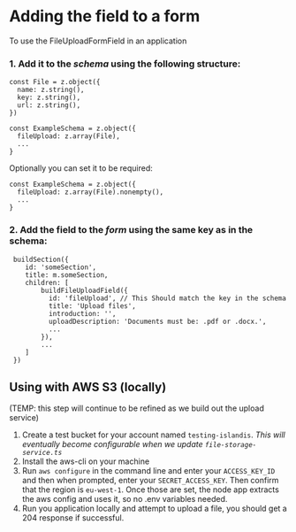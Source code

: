 # Adding the field to a form

To use the FileUploadFormField in an application


### 1. Add it to the *schema* using the following structure:
   
```
const File = z.object({
  name: z.string(),
  key: z.string(),
  url: z.string(),
})

const ExampleSchema = z.object({
  fileUpload: z.array(File),
  ...
}
```

Optionally you can set it to be required:
```
const ExampleSchema = z.object({
  fileUpload: z.array(File).nonempty(),
  ...
}
```

### 2. Add the field to the *form* using the same key as in the schema:

```
 buildSection({
    id: 'someSection',
    title: m.someSection,
    children: [
        buildFileUploadField({
          id: 'fileUpload', // This Should match the key in the schema
          title: 'Upload files',
          introduction: '',
          uploadDescription: 'Documents must be: .pdf or .docx.',
          ...
        }),
        ...
    ]
 })
```


## Using with AWS S3 (locally)
(TEMP: this step will continue to be refined as we build out the upload service)

1. Create a test bucket for your account named `testing-islandis`. *This will eventually become configurable when we update `file-storage-service.ts`*
2. Install the aws-cli on your machine
3. Run `aws configure` in the command line and enter your `ACCESS_KEY_ID` and then when prompted, enter your `SECRET_ACCESS_KEY`. Then confirm that the region is `eu-west-1`. Once those are set, the node app extracts the aws config and uses it, so no .env variables needed.
4. Run you application locally and attempt to upload a file, you should get a 204 response if successful.


